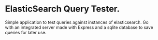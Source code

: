# ElasticSearch Query Tester.

Simple application to test queries against instances of elasticsearch. Go with an integrated server made with Express and a sqlite database to save queries for later use.
